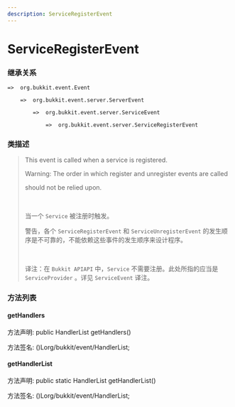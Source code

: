 ```yaml
---
description: ServiceRegisterEvent
---
```


# ServiceRegisterEvent

### 继承关系

    =>  org.bukkit.event.Event

        =>  org.bukkit.event.server.ServerEvent

            =>  org.bukkit.event.server.ServiceEvent

                =>  org.bukkit.event.server.ServiceRegisterEvent

### 类描述

> This event is called when a service is registered.
> 
> Warning: The order in which register and unregister events are called
> 
> should not be relied upon.
> 
> <br>
> 
> 当一个 `Service` 被注册时触发。
> 
> 警告，各个 `ServiceRegisterEvent` 和 `ServiceUnregisterEvent` 的发生顺序是不可靠的，不能依赖这些事件的发生顺序来设计程序。
> 
> <br>
> 
> 译注：在 `Bukkit APIAPI` 中，`Service` 不需要注册。此处所指的应当是 `ServiceProvider` 。详见 `ServiceEvent` 译注。

### 方法列表

#### getHandlers

方法声明: public HandlerList getHandlers()

方法签名: ()Lorg/bukkit/event/HandlerList;

#### getHandlerList

方法声明: public static HandlerList getHandlerList()

方法签名: ()Lorg/bukkit/event/HandlerList;